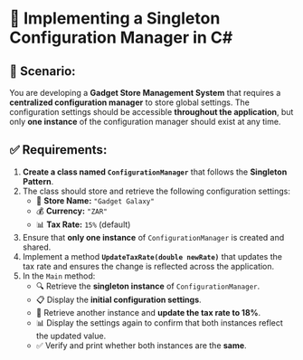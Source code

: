 # 🚀 Implementing a Singleton Configuration Manager in C#

## 📌 Scenario:
You are developing a **Gadget Store Management System** that requires a **centralized configuration manager** to store global settings. The configuration settings should be accessible **throughout the application**, but only **one instance** of the configuration manager should exist at any time.

## ✅ Requirements:
1. **Create a class named `ConfigurationManager`** that follows the **Singleton Pattern**.
2. The class should store and retrieve the following configuration settings:
   - 🏪 **Store Name:** `"Gadget Galaxy"`
   - 💰 **Currency:** `"ZAR"`
   - 📊 **Tax Rate:** `15%` (default)
3. Ensure that **only one instance** of `ConfigurationManager` is created and shared.
4. Implement a method **`UpdateTaxRate(double newRate)`** that updates the tax rate and ensures the change is reflected across the application.
5. In the `Main` method:
   - 🔍 Retrieve the **singleton instance** of `ConfigurationManager`.
   - 📋 Display the **initial configuration settings**.
   - 🔄 Retrieve another instance and **update the tax rate to 18%**.
   - 📊 Display the settings again to confirm that both instances reflect the updated value.
   - ✅ Verify and print whether both instances are the **same**.